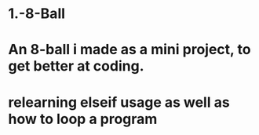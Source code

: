 # 1.-8-Ball
# An 8-ball i made as a mini project, to get better at coding.

# relearning elseif usage as well as how to loop a program
